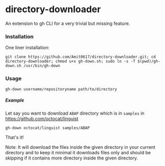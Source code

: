 # directory-downloader
An extension to gh CLI for a very trivial but missing feature.

### Installation
One liner installation:
```shell
git clone https://github.com/Amit0617/directory-downloader.git; cd directory-downloader; chmod u+x gh-down.sh; sudo ln -s -T $(pwd)/gh-down.sh /usr/bin/gh-down
```

### Usage
```shell
gh-down username/repositoryname path/to/directory
```

##### Example
Let say you want to download `ABAP` directory which is in `samples` in https://github.com/octocat/linguist

```shell
gh-down octocat/linguist samples/ABAP
```

That's it!

Note: It will download the files inside the given directory in your current directory and to keep it minimal it downloads files only and should be skipping if it contains more directory inside the given directory.